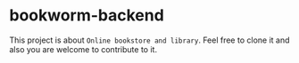 # bookworm-backend
This project is about `Online bookstore and library`. Feel free to clone it and also you are welcome to contribute to it.
